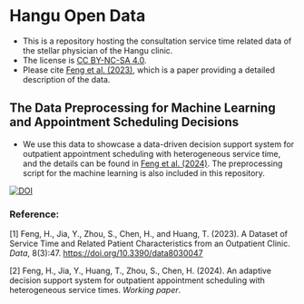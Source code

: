 # Hangu Open Data
* This is a repository hosting the consultation service time related data of the stellar physician of the Hangu clinic. 
* The license is [CC BY-NC-SA 4.0](https://creativecommons.org/licenses/by-nc-sa/4.0/).
* Please cite [Feng et al. (2023)](#1), which is a paper providing a detailed description of the data.

## The Data Preprocessing for Machine Learning and Appointment Scheduling Decisions
* We use this data to showcase a data-driven decision support system for outpatient appointment scheduling with heterogeneous service time, and the details can be found in [Feng et al. (2024)](#2). The preprocessing script for the machine learning is also included in this repository.

[![DOI](https://zenodo.org/badge/578618362.svg)](https://zenodo.org/badge/latestdoi/578618362)
### Reference:
<a id = "1"> [1] </a >Feng, H., Jia, Y., Zhou, S., Chen, H., and Huang, T. (2023). A Dataset of Service Time and Related Patient Characteristics from an Outpatient Clinic. *Data*, 8(3):47. https://doi.org/10.3390/data8030047 

<a id = "2"> [2] </a >Feng, H., Jia, Y., Huang, T., Zhou, S., Chen, H. (2024). An adaptive decision support system for outpatient appointment scheduling with heterogeneous service times. *Working paper*.

  

